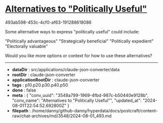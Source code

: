 # [Alternatives to "Politically Useful"](https://claude.ai/chat/3548a799-1969-4fbd-987c-b50440e9128b)

493ab598-453c-4cf0-af63-191288618086

 Some alternative ways to express "politically useful" could include:

"Politically advantageous"
"Strategically beneficial"
"Politically expedient"
"Electorally valuable"

Would you like more options or context for how to use these alternatives?

---

* **dataDir** : src/applications/claude-json-converter/data
* **rootDir** : claude-json-converter
* **applicationRootDir** : claude-json-converter
* **tags** : p10.p20.p30.p40.p50
* **done** : false
* **meta** : {
  "conv_uuid": "3548a799-1969-4fbd-987c-b50440e9128b",
  "conv_name": "Alternatives to \"Politically Useful\"",
  "updated_at": "2024-08-01T22:54:52.692800Z"
}
* **filepath** : /home/danny/github-danny/hyperdata/docs/postcraft/content-raw/chat-archives/md/3548/2024-08-01_493.md